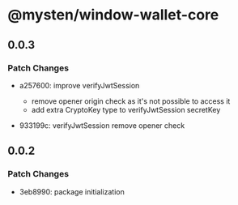 # @mysten/window-wallet-core

## 0.0.3

### Patch Changes

- a257600: improve verifyJwtSession

  - remove opener origin check as it's not possible to access it
  - add extra CryptoKey type to verifyJwtSession secretKey

- 933199c: verifyJwtSession remove opener check

## 0.0.2

### Patch Changes

- 3eb8990: package initialization

